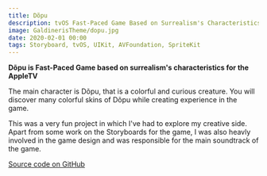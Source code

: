 ```yaml
---
title: Dõpu
description: tvOS Fast-Paced Game Based on Surrealism's Characteristics
image: GaldinerisTheme/dopu.jpg
date: 2020-02-01 00:00
tags: Storyboard, tvOS, UIKit, AVFoundation, SpriteKit
---
```


**Dõpu is Fast-Paced Game based on surrealism's characteristics for the AppleTV** 

The main character is Dõpu, that is a colorful and curious creature. You will discover many colorful skins of Dõpu while creating experience in the game.

This was a very fun project in which I've had to explore my creative side. Apart from some work on the Storyboards for the game, I was also heavly involved in the game design and was responsible for the main soundtrack of the game. 

[Source code on GitHub](https://github.com/lucasfnicolau/MagnetismTV)
